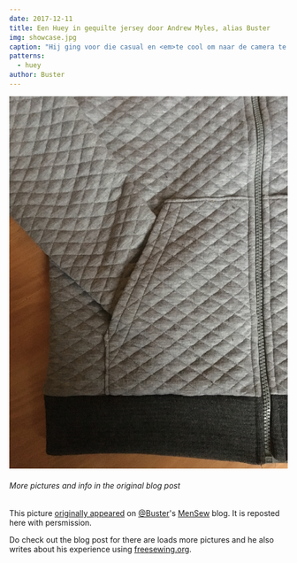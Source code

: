 ```yaml
---
date: 2017-12-11
title: Een Huey in gequilte jersey door Andrew Myles, alias Buster
img: showcase.jpg
caption: "Hij ging voor die casual en <em>te cool om naar de camera te kijken</em> look."
patterns:
  - huey
author: Buster
---
```


![Is deze gequilte jersey die Andrew gebruikte niet geweldig](high_detail.jpg)

<Note>

###### More pictures and info in the original blog post

This picture [originally appeared](https://mensew.wordpress.com/2017/12/10/hugo-hoodie-freesewing-org/) on [@Buster](/users/Buster)'s [MenSew](https://mensew.wordpress.com/) blog. It is reposted here with persmission.

Do check out the blog post for there are loads more pictures and he also writes about his experience using [freesewing.org](/).

</Note>